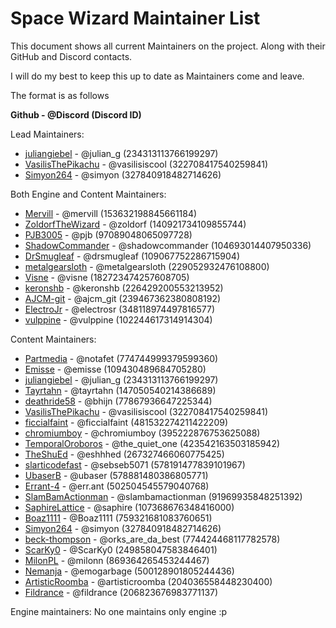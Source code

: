# Space Wizard Maintainer List
This document shows all current Maintainers on the project. Along with their GitHub and Discord contacts.

I will do my best to keep this up to date as Maintainers come and leave.

The format is as follows

**Github - @Discord (Discord ID)**

Lead Maintainers: 
- [juliangiebel](https://github.com/juliangiebel) - @julian_g (234313113766199297)
- [VasilisThePikachu](https://github.com/VasilisThePikachu) - @vasilisiscool (322708417540259841)
- [Simyon264](https://github.com/Simyon264) - @simyon (327840918482714626)

Both Engine and Content Maintainers:
- [Mervill](https://github.com/Mervill) - @mervill (153632198845661184)
- [ZoldorfTheWizard](https://github.com/ZoldorfTheWizard) - @zoldorf (140921734109855744)
- [PJB3005](https://github.com/PJB3005) - @pjb (97089048065097728)
- [ShadowCommander](https://github.com/ShadowCommander) - @shadowcommander (104693014407950336)
- [DrSmugleaf](https://github.com/DrSmugleaf) - @drsmugleaf (109067752286715904)
- [metalgearsloth](https://github.com/metalgearsloth) - @metalgearsloth (229052932476108800)
- [Visne](https://github.com/Visne) - @visne (182723474257608705)
- [keronshb](https://github.com/keronshb) - @keronshb (226429200553213952)
- [AJCM-git](https://github.com/AJCM-git) - @ajcm_git (239467362380808192)
- [ElectroJr](https://github.com/ElectroJr) - @electrosr (348118974497816577)
- [vulppine](https://github.com/vulppine) - @vulppine (102244617314914304)

Content Maintainers:
- [Partmedia](https://github.com/Partmedia) - @notafet (774744999379599360)
- [Emisse](https://github.com/Emisse) - @emisse (109430489684705280)
- [juliangiebel](https://github.com/juliangiebel) - @julian_g (234313113766199297)
- [Tayrtahn](https://github.com/Tayrtahn) - @tayrtahn (147050540214386689)
- [deathride58](https://github.com/deathride58) - @bhijn (77867936647225344)
- [VasilisThePikachu](https://github.com/VasilisThePikachu) - @vasilisiscool (322708417540259841)
- [ficcialfaint](https://github.com/ficcialfaint) - @ficcialfaint (481532274211422209)
- [chromiumboy](https://github.com/chromiumboy) - @chromiumboy (395222876753625088)
- [TemporalOroboros](https://github.com/TemporalOroboros) - @the_quiet_one (423542163503185942)
- [TheShuEd](https://github.com/TheShuEd) - @eshhhed (267327466060775425)
- [slarticodefast](https://github.com/slarticodefast) - @sebseb5071 (578191477839101967)
- [UbaserB](https://github.com/UbaserB) - @ubaser (578881480386805771)
- [Errant-4](https://github.com/Errant-4) - @err.ant (502504545579040768)
- [SlamBamActionman](https://github.com/SlamBamActionman) - @slambamactionman (91969935848251392)
- [SaphireLattice](https://github.com/SaphireLattice) - @saphire (107368676348416000)
- [Boaz1111](https://github.com/Boaz1111) - @Boaz1111 (759321681083760651)
- [Simyon264](https://github.com/Simyon264) - @simyon (327840918482714626)
- [beck-thompson](https://github.com/beck-thompson) - @orks_are_da_best (774424468117782578)
- [ScarKy0](https://github.com/ScarKy0) - @ScarKy0 (249858047583846401)
- [MilonPL](https://github.com/MilonPL) - @milonn (869364265453244467)
- [Nemanja](https://github.com/EmoGarbage404) - @emogarbage (500128901805244436)
- [ArtisticRoomba](https://github.com/ArtisticRoomba) - @artisticroomba (204036558448230400)
- [Fildrance](https://github.com/Fildrance) - @fildrance (206823676983771137)

Engine maintainers:
No one maintains only engine :p
